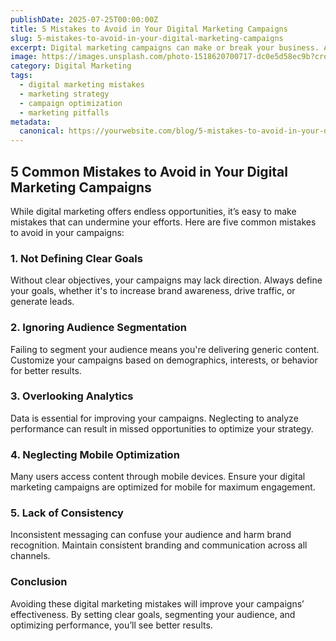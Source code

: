 ```yaml
---
publishDate: 2025-07-25T00:00:00Z
title: 5 Mistakes to Avoid in Your Digital Marketing Campaigns
slug: 5-mistakes-to-avoid-in-your-digital-marketing-campaigns
excerpt: Digital marketing campaigns can make or break your business. Avoid these common mistakes to ensure your campaigns are successful.
image: https://images.unsplash.com/photo-1518620700717-dc0e5d58ec9b?crop=entropy&cs=tinysrgb&fit=max&ixid=MnwzNjQzOXwwfDF8c2VhcmNofDk2fHxiYXNlZCBpbi1kaWdpdGFsLW1hcmtldGluZ3xlbnwwfHx8fDE2NzYzNzYzODI&ixlib=rb-1.2.1&q=80&w=1080
category: Digital Marketing
tags:
  - digital marketing mistakes
  - marketing strategy
  - campaign optimization
  - marketing pitfalls
metadata:
  canonical: https://yourwebsite.com/blog/5-mistakes-to-avoid-in-your-digital-marketing-campaigns
---
```


## 5 Common Mistakes to Avoid in Your Digital Marketing Campaigns

While digital marketing offers endless opportunities, it’s easy to make mistakes that can undermine your efforts. Here are five common mistakes to avoid in your campaigns:

### 1. **Not Defining Clear Goals**
Without clear objectives, your campaigns may lack direction. Always define your goals, whether it's to increase brand awareness, drive traffic, or generate leads.

### 2. **Ignoring Audience Segmentation**
Failing to segment your audience means you're delivering generic content. Customize your campaigns based on demographics, interests, or behavior for better results.

### 3. **Overlooking Analytics**
Data is essential for improving your campaigns. Neglecting to analyze performance can result in missed opportunities to optimize your strategy.

### 4. **Neglecting Mobile Optimization**
Many users access content through mobile devices. Ensure your digital marketing campaigns are optimized for mobile for maximum engagement.

### 5. **Lack of Consistency**
Inconsistent messaging can confuse your audience and harm brand recognition. Maintain consistent branding and communication across all channels.

### Conclusion
Avoiding these digital marketing mistakes will improve your campaigns’ effectiveness. By setting clear goals, segmenting your audience, and optimizing performance, you’ll see better results.
